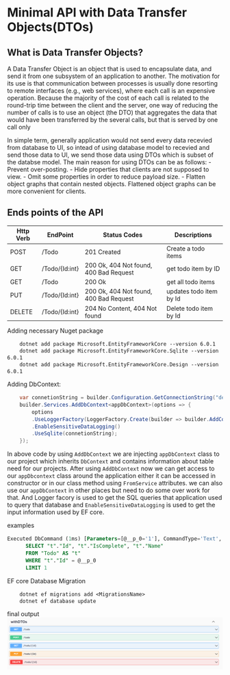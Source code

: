 # Minimal API with Data Transfer Objects(DTOs)

## What is Data Transfer Objects?

A Data Transfer Object is an object that is used to encapsulate data, and send it from one subsystem of an application to another.
The motivation for its use is that communication between processes is usually done resorting to remote interfaces (e.g., web services), where each call is an expensive operation. Because the majority of the cost of each call is related to the round-trip time between the client and the server, one way of reducing the number of calls is to use an object (the DTO) that aggregates the data that would have been transferred by the several calls, but that is served by one call only

In simple term, generally application would not send every data recevied from database to UI, so intead of using database model to recevied and send those data to UI, we send those data using DTOs which is subset of the databse model. The main reason for using DTOs can be as follows:
    - Prevent over-posting.
    - Hide properties that clients are not supposed to view.
    - Omit some properties in order to reduce payload size.
    - Flatten object graphs that contain nested objects. Flattened object graphs can be more convenient for clients.

## Ends points of the API

| Http Verb | EndPoint       | Status Codes                           | Descriptions            |
|-----------|----------------|----------------------------------------|-------------------------|
| POST      | /Todo          | 201 Created                            | Create a todo items     |
| GET       | /Todo/{Id:int} | 200 Ok, 404 Not found, 400 Bad Request | get todo item by ID     |
| GET       | /Todo          | 200 Ok                                 | get all todo items      |
| PUT       | /Todo/{Id:int} | 200 Ok, 404 Not found, 400 Bad Request | updates todo item by Id |
| DELETE    | /Todo/{Id:int} | 204 No Content, 404 Not found          | Delete todo item by Id  |

Adding necessary Nuget package

```Console
    dotnet add package Microsoft.EntityFrameworkCore --version 6.0.1
    dotnet add package Microsoft.EntityFrameworkCore.Sqlite --version 6.0.1
    dotnet add package Microsoft.EntityFrameworkCore.Design --version 6.0.1
```

Adding DbContext:

```csharp
    var connetionString = builder.Configuration.GetConnectionString("default");
    builder.Services.AddDbContext<appDbContext>(options => {
        options
        .UseLoggerFactory(LoggerFactory.Create(builder => builder.AddConsole()))
        .EnableSensitiveDataLogging()
        .UseSqlite(connetionString);
    });
```

In above code by using ``AddDbContext`` we are injecting ``appDbContext`` class to our project which inherits ``DbContext`` and contains information about table need for our projects. After using ``AddDbContext`` now we can get access to our ``appDbcontext`` class around the application either it can be accessed in constructor or in our class method using ``FromService`` attributes. we can also use our `appDbContext` in other places but need to do some over work for that.
And Logger facory is used to get the SQL queries that application used to query that database and `EnableSensitiveDataLogging` is used to get the input information used by EF core.

examples

```sql
Executed DbCommand (1ms) [Parameters=[@__p_0='1'], CommandType='Text', CommandTimeout='30']
      SELECT "t"."Id", "t"."IsComplete", "t"."Name"
      FROM "Todo" AS "t"
      WHERE "t"."Id" = @__p_0
      LIMIT 1
```

EF core Database Migration

```Console
    dotnet ef migrations add <MigrationsName>
    dotnet ef database update
```

final output
![final output](./Screenshot%202022-01-23%20225442.png)
